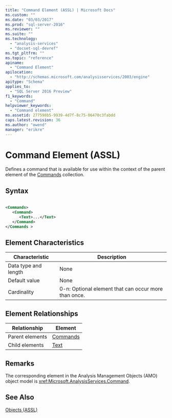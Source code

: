 ```yaml
---
title: "Command Element (ASSL) | Microsoft Docs"
ms.custom: ""
ms.date: "03/03/2017"
ms.prod: "sql-server-2016"
ms.reviewer: ""
ms.suite: ""
ms.technology: 
  - "analysis-services"
  - "docset-sql-devref"
ms.tgt_pltfrm: ""
ms.topic: "reference"
apiname: 
  - "Command Element"
apilocation: 
  - "http://schemas.microsoft.com/analysisservices/2003/engine"
apitype: "Schema"
applies_to: 
  - "SQL Server 2016 Preview"
f1_keywords: 
  - "Command"
helpviewer_keywords: 
  - "Command element"
ms.assetid: 277598b5-9939-4d7f-8c75-06470c3fabdd
caps.latest.revision: 36
ms.author: "owend"
manager: "erikre"
---
```

# Command Element (ASSL)
  Defines a command that is available for use within the context of the parent element of the [Commands](../../../analysis-services/scripting/collections/commands-element-assl.md) collection.  
  
## Syntax  
  
```xml  
  
<Commands>  
   <Command>  
      <Text>...</Text>  
   </Command>  
</Commands >  
```  
  
## Element Characteristics  
  
|Characteristic|Description|  
|--------------------|-----------------|  
|Data type and length|None|  
|Default value|None|  
|Cardinality|0-n: Optional element that can occur more than once.|  
  
## Element Relationships  
  
|Relationship|Element|  
|------------------|-------------|  
|Parent elements|[Commands](../../../analysis-services/scripting/collections/commands-element-assl.md)|  
|Child elements|[Text](../../../analysis-services/scripting/properties/text-element-assl.md)|  
  
## Remarks  
 The corresponding element in the Analysis Management Objects (AMO) object model is <xref:Microsoft.AnalysisServices.Command>.  
  
## See Also  
 [Objects &#40;ASSL&#41;](../../../analysis-services/scripting/objects/objects-assl.md)  
  
  
